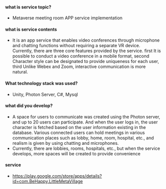 #### what is service topic?

- Metaverse meeting room APP service implementation

#### what is service contents

- It is an app service that enables video conferences through microphone and chatting functions without requiring a separate VR device. Currently, there are three core features provided by the service. first It is possible to conduct a video conference in a mobile format, second Character style can be designated to provide uniqueness for each user, third Unlike Webex and Zoom, interactive communication is more natural.


#### What technology stack was used?
- Unity, Photon Server, C#, Mysql


#### what did you develop?
- A space for users to communicate was created using the Photon server, and up to 20 users can participate. And when the user logs in, the user character is fetched based on the user information existing in the database. Various connected users can hold meetings in various communication places such as lobby, home, room, hospital, etc., and realism is given by using chatting and microphones.
- Currently, there are lobbies, rooms, hospitals, etc., but when the service develops, more spaces will be created to provide convenience

#### service
- https://play.google.com/store/apps/details?id=com.BeHappy.LittleMetaVillage


